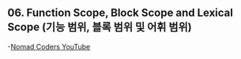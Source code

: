 ## 06. Function Scope, Block Scope and Lexical Scope (기능 범위, 블록 범위 및 어휘 범위)
-[Nomad Coders YouTube](https://www.youtube.com/watch?v=WrjlQstaCwo&list=PL7jH19IHhOLMmmjrwCi7-dMFVdoU0hhgF&index=5)